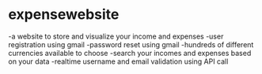 # expensewebsite

-a website to store and visualize your income and expenses -user registration using gmail -password reset using gmail -hundreds of different currencies available to choose -search your incomes and expenses based on your data -realtime username and email validation using API call
